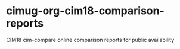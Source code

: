 # cimug-org-cim18-comparison-reports
CIM18 cim-compare online comparison reports for public availability

